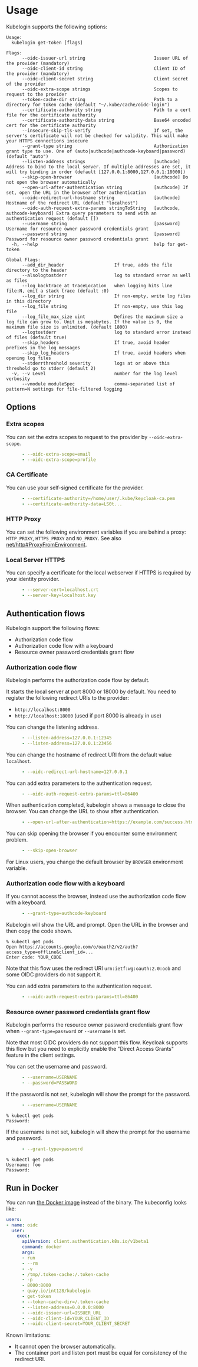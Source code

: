 # Usage

Kubelogin supports the following options:

```
Usage:
  kubelogin get-token [flags]

Flags:
      --oidc-issuer-url string                          Issuer URL of the provider (mandatory)
      --oidc-client-id string                           Client ID of the provider (mandatory)
      --oidc-client-secret string                       Client secret of the provider
      --oidc-extra-scope strings                        Scopes to request to the provider
      --token-cache-dir string                          Path to a directory for token cache (default "~/.kube/cache/oidc-login")
      --certificate-authority string                    Path to a cert file for the certificate authority
      --certificate-authority-data string               Base64 encoded cert for the certificate authority
      --insecure-skip-tls-verify                        If set, the server's certificate will not be checked for validity. This will make your HTTPS connections insecure
      --grant-type string                               Authorization grant type to use. One of (auto|authcode|authcode-keyboard|password) (default "auto")
      --listen-address strings                          [authcode] Address to bind to the local server. If multiple addresses are set, it will try binding in order (default [127.0.0.1:8000,127.0.0.1:18000])
      --skip-open-browser                               [authcode] Do not open the browser automatically
      --open-url-after-authentication string            [authcode] If set, open the URL in the browser after authentication
      --oidc-redirect-url-hostname string               [authcode] Hostname of the redirect URL (default "localhost")
      --oidc-auth-request-extra-params stringToString   [authcode, authcode-keyboard] Extra query parameters to send with an authentication request (default [])
      --username string                                 [password] Username for resource owner password credentials grant
      --password string                                 [password] Password for resource owner password credentials grant
  -h, --help                                            help for get-token

Global Flags:
      --add_dir_header                   If true, adds the file directory to the header
      --alsologtostderr                  log to standard error as well as files
      --log_backtrace_at traceLocation   when logging hits line file:N, emit a stack trace (default :0)
      --log_dir string                   If non-empty, write log files in this directory
      --log_file string                  If non-empty, use this log file
      --log_file_max_size uint           Defines the maximum size a log file can grow to. Unit is megabytes. If the value is 0, the maximum file size is unlimited. (default 1800)
      --logtostderr                      log to standard error instead of files (default true)
      --skip_headers                     If true, avoid header prefixes in the log messages
      --skip_log_headers                 If true, avoid headers when opening log files
      --stderrthreshold severity         logs at or above this threshold go to stderr (default 2)
  -v, --v Level                          number for the log level verbosity
      --vmodule moduleSpec               comma-separated list of pattern=N settings for file-filtered logging
```


## Options

### Extra scopes

You can set the extra scopes to request to the provider by `--oidc-extra-scope`.

```yaml
      - --oidc-extra-scope=email
      - --oidc-extra-scope=profile
```

### CA Certificate

You can use your self-signed certificate for the provider.

```yaml
      - --certificate-authority=/home/user/.kube/keycloak-ca.pem
      - --certificate-authority-data=LS0t...
```

### HTTP Proxy

You can set the following environment variables if you are behind a proxy: `HTTP_PROXY`, `HTTPS_PROXY` and `NO_PROXY`.
See also [net/http#ProxyFromEnvironment](https://golang.org/pkg/net/http/#ProxyFromEnvironment).

### Local Server HTTPS

You can specify a certificate for the local webserver if HTTPS is required by your identity provider.

```yaml
      - --server-cert=localhost.crt
      - --server-key=localhost.key
```

## Authentication flows

Kubelogin support the following flows:

- Authorization code flow
- Authorization code flow with a keyboard
- Resource owner password credentials grant flow

### Authorization code flow

Kubelogin performs the authorization code flow by default.

It starts the local server at port 8000 or 18000 by default.
You need to register the following redirect URIs to the provider:

- `http://localhost:8000`
- `http://localhost:18000` (used if port 8000 is already in use)

You can change the listening address.

```yaml
      - --listen-address=127.0.0.1:12345
      - --listen-address=127.0.0.1:23456
```

You can change the hostname of redirect URI from the default value `localhost`.

```yaml
      - --oidc-redirect-url-hostname=127.0.0.1
```

You can add extra parameters to the authentication request.

```yaml
      - --oidc-auth-request-extra-params=ttl=86400
```

When authentication completed, kubelogin shows a message to close the browser.
You can change the URL to show after authentication.

```yaml
      - --open-url-after-authentication=https://example.com/success.html
```

You can skip opening the browser if you encounter some environment problem.

```yaml
      - --skip-open-browser
```

For Linux users, you change the default browser by `BROWSER` environment variable.

### Authorization code flow with a keyboard

If you cannot access the browser, instead use the authorization code flow with a keyboard.

```yaml
      - --grant-type=authcode-keyboard
```

Kubelogin will show the URL and prompt.
Open the URL in the browser and then copy the code shown.

```
% kubectl get pods
Open https://accounts.google.com/o/oauth2/v2/auth?access_type=offline&client_id=...
Enter code: YOUR_CODE
```

Note that this flow uses the redirect URI `urn:ietf:wg:oauth:2.0:oob` and some OIDC providers do not support it.

You can add extra parameters to the authentication request.

```yaml
      - --oidc-auth-request-extra-params=ttl=86400
```

### Resource owner password credentials grant flow

Kubelogin performs the resource owner password credentials grant flow
when `--grant-type=password` or `--username` is set.

Note that most OIDC providers do not support this flow.
Keycloak supports this flow but you need to explicitly enable the "Direct Access Grants" feature in the client settings.

You can set the username and password.

```yaml
      - --username=USERNAME
      - --password=PASSWORD
```

If the password is not set, kubelogin will show the prompt for the password.

```yaml
      - --username=USERNAME
```

```
% kubectl get pods
Password:
```

If the username is not set, kubelogin will show the prompt for the username and password.

```yaml
      - --grant-type=password
```

```
% kubectl get pods
Username: foo
Password:
```

## Run in Docker

You can run [the Docker image](https://quay.io/repository/int128/kubelogin) instead of the binary.
The kubeconfig looks like:

```yaml
users:
- name: oidc
  user:
    exec:
      apiVersion: client.authentication.k8s.io/v1beta1
      command: docker
      args:
      - run
      - --rm
      - -v
      - /tmp/.token-cache:/.token-cache
      - -p
      - 8000:8000
      - quay.io/int128/kubelogin
      - get-token
      - --token-cache-dir=/.token-cache
      - --listen-address=0.0.0.0:8000
      - --oidc-issuer-url=ISSUER_URL
      - --oidc-client-id=YOUR_CLIENT_ID
      - --oidc-client-secret=YOUR_CLIENT_SECRET
```

Known limitations:

- It cannot open the browser automatically.
- The container port and listen port must be equal for consistency of the redirect URI.
